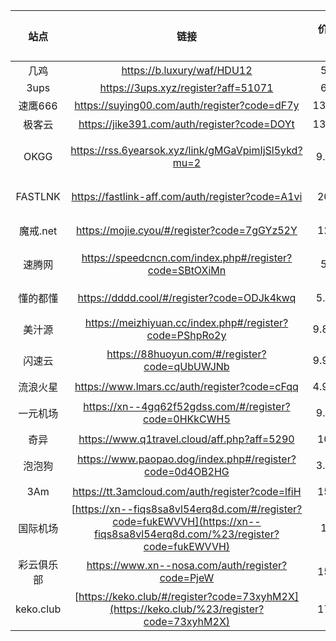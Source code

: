 |    站点    |                             链接                             | 价格(最低) | 套餐流量 | 套餐时长 | 终端数 |   速率   |              描述              |
| :--------: | :----------------------------------------------------------: | :--------: | -------- | :------: | :----: | :------: | :-----------------: |
|    几鸡    |                  https://b.luxury/waf/HDU12                  |    5RMB    | 300G     |  30Day   |   2    |  5Mbps   |               -                |
|    3ups    |             https://3ups.xyz/register?aff=51071              |    6RMB    | 60G      |  60Day   |   -    |    -     |               -                |
|  速鹰666   |         https://suying00.com/auth/register?code=dF7y         |  13.9RMB   | 100GB    |  30Day   |   3    |  60Mbps  |            极其稳定            |
|   极客云   |         https://jike391.com/auth/register?code=DOYt          |  13.9RMB   | 100GB    |  30Day   |   3    |  60Mbps  |            极其稳定            |
|    OKGG    |     https://rss.6yearsok.xyz/link/gMGaVpimIjSl5ykd?mu=2      |   9.8RMB   | 60GB     |  30Day   |   2    |  12Mbps  | 该站点包含0.01/0.03RMB体验套餐 |
|  FASTLNK   |       https://fastlink-aff.com/auth/register?code=A1vi       |   20RMB    | 100GB    |  30Day   |  不限  |   5Gbs   |               -                |
|  魔戒.net  |         https://mojie.cyou/#/register?code=7gGYz52Y          |   12RMB    | 130GB    |   不限   |  不限  |   不限   |               -                |
|   速腾网   |   https://speedcncn.com/index.php#/register?code=SBtOXiMn    |    5RMB    | 30GB     |   不限   |  不限  | 1500Mbps |               -                |
|  懂的都懂  |          https://dddd.cool/#/register?code=ODJk4kwq          |   5.8RMB   | 100GB    |   不限   |  不限  |    -     |               -                |
|   美汁源   |   https://meizhiyuan.cc/index.php#/register?code=PShpRo2y    |  9.88RMB   | 99GB     |  30Day   |   -    |    -     |               -                |
|   闪速云   |        https://88huoyun.com/#/register?code=qUbUWJNb         |  9.99RMB   | 90GB     |  30Day   |  不限  | 1000Mbps |               -                |
|  流浪火星  |         https://www.lmars.cc/auth/register?code=cFqq         |  4.99RMB   | 100GB    |  30Day   |   3    | 200Mbps  |            极其稳定            |
|  一元机场  |    https://xn--4gq62f52gdss.com/#/register?code=0HKkCWH5     |   9.6RMB   | 100GB    |  365Day  |  不限  |   不限   |              便宜              |
|    奇异    |         https://www.q1travel.cloud/aff.php?aff=5290          |   10RMB    | 1024GB   |  30Day   |   6    |    -     |               -                |
|   泡泡狗   |   https://www.paopao.dog/index.php#/register?code=0d4OB2HG   |   3.8RMB   | 8GB      |   不限   |  不限  |   不限   |               -                |
|    3Am     |       https://tt.3amcloud.com/auth/register?code=lfiH        |   15RMB    | 150GB    |  30Day   |   5    | 100Mbps  |            极其稳定            |
|  国际机场  | [https://xn--fiqs8sa8vl54erq8d.com/#/register?code=fukEWVVH](https://xn--fiqs8sa8vl54erq8d.com/%23/register?code=fukEWVVH) |    1RMB    | 5GB      |   不限   |  不限  |   不限   |               -                |
| 彩云俱乐部 |       https://www.xn--nosa.com/auth/register?code=PjeW       |   15RMB    | 100GB    |  30Day   |   2    | 100Mbps  |               -                |
| keko.club  | [https://keko.club/#/register?code=73xyhM2X](https://keko.club/%23/register?code=73xyhM2X) |   17RMB    | 115GB    |  30Day   |  不限  |   不限   |               -                |



